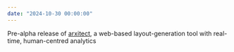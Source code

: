 ```yaml
---
date: "2024-10-30 00:00:00"
---
```

Pre-alpha release of [arxitect](https://arxitect.ivia.ch), a web-based layout-generation tool with real-time, human-centred analytics